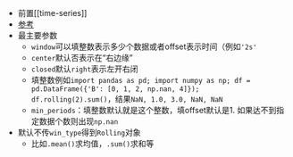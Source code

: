 - 前置[[time-series]]
- [参考](https://pandas.pydata.org/docs/reference/api/pandas.DataFrame.rolling.html)
- 最主要参数
  - `window`可以填整数表示多少个数据或者offset表示时间（例如`'2s'`
  - `center`默认否表示在“右边缘”
  - `closed`默认`right`表示左开右闭
  - 填整数例如`import pandas as pd; import numpy as np; df = pd.DataFrame({'B': [0, 1, 2, np.nan, 4]}); df.rolling(2).sum()`，结果`NaN, 1.0, 3.0, NaN, NaN`
  - `min_periods`：填整数默认就是这个整数，填offset默认是1. 如果达不到指定数据个数则出现`np.nan`
- 默认不传`win_type`得到`Rolling`对象
  - 比如`.mean()`求均值，`.sum()`求和等